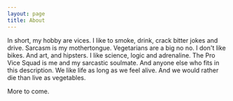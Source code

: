 ```yaml
---
layout: page
title: About
---
```


<p class="message">
 

In short, my hobby are vices. I like to smoke, drink, crack bitter jokes and drive.
 Sarcasm is my mothertongue.
Vegetarians are a big no no. I don't like bikes. And art, and hipsters.
I like science, logic and adrenaline.
The Pro Vice Squad is me and my sarcastic soulmate. And anyone else who fits in this description.
We like life as long as we feel alive.
And we would rather die than live as vegetables.

 More to come. 
</p>


